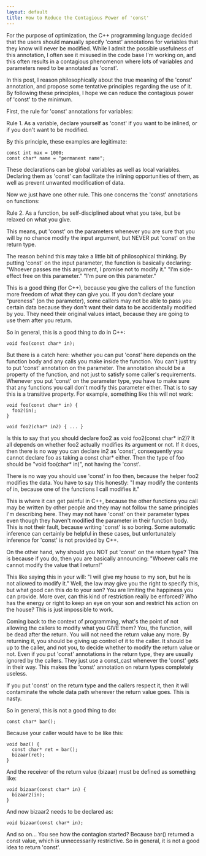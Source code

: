 ```yaml
---
layout: default
title: How to Reduce the Contagious Power of 'const'
---
```



For the purpose of optimization, the C++ programming language decided that the users should manually specify 'const' annotations for variables that they know will never be modified. While I admit the possible usefulness of this annotation, I often see it misused in the code base I'm working on, and this often results in a contagious phenomenon where lots of variables and parameters need to be annotated as 'const'.

In this post, I reason philosophically about the true meaning of the 'const' annotation, and propose some tentative principles regarding the use of it. By following these principles, I hope we can reduce the contagious power of 'const' to the minimum.

First, the rule for 'const' annotations for variables:

Rule 1. As a variable, declare yourself as 'const' if you want to be inlined, or if you don't want to be modified.

By this principle, these examples are legitimate:

    const int max = 1000;
    const char* name = "permanent name";

These declarations can be global variables as well as local variables. Declaring them as 'const' can facilitate the inlining opportunities of them, as well as prevent unwanted modification of data.

Now we just have one other rule. This one concerns the 'const' annotations on functions:

Rule 2. As a function, be self-disciplined about what you take, but be relaxed on what you give.

This means, put 'const' on the parameters whenever you are sure that you will by no chance modify the input argument, but NEVER put 'const' on the return type.

The reason behind this may take a little bit of philosophical thinking. By putting 'const' on the input parameter, the function is basically declaring: "Whoever passes me this argument, I promise not to modify it." "I'm side-effect free on this parameter." "I'm pure on this parameter."

This is a good thing (for C++), because you give the callers of the function more freedom of what they can give you. If you don't declare your "pureness" (on the parameter), some callers may not be able to pass you certain data because they don't want their data to be accidentally modified by you. They need their original values intact, because they are going to use them after you return.

So in general, this is a good thing to do in C++:

    void foo(const char* in);

But there is a catch here: whether you can put 'const' here depends on the function body and any calls you make inside the function. You can't just try to put 'const' annotation on the parameter. The annotation should be a property of the function, and not just to satisfy some caller's requirements. Whenever you put 'const' on the parameter type, you have to make sure that any functions you call don't modify this parameter either. That is to say this is a transitive property. For example, something like this will not work:

    void foo(const char* in) {
      foo2(in);
    }

    void foo2(char* in2) { ... }

Is this to say that you should declare foo2 as  void foo2(const char* in2)? It all depends on whether foo2 actually modifies its argument or not. If it does, then there is no way you can declare in2 as 'const', consequently you cannot declare foo as taking a const char* either. Then the type of foo should be "void foo(char* in)", not having the 'const'.

There is no way you should use 'const' in foo then, because the helper foo2 modifies the data. You have to say this honestly: "I may modify the contents of in, because one of the functions I call modifies it."

This is where it can get painful in C++, because the other functions you call may be written by other people and they may not follow the same principles I'm describing here. They may not have 'const' on their parameter types even though they haven't modified the parameter in their function body. This is not their fault, because writing 'const' is so boring. Some automatic inference can certainly be helpful in these cases, but unfortunately inference for 'const' is not provided by C++.

On the other hand, why should you NOT put 'const' on the return type? This is because if you do, then you are basically announcing: "Whoever calls me cannot modify the value that I return!"

This like saying this in your will: "I will give my house to my son, but he is not allowed to modify it." Well, the law may give you the right to specify this, but what good can this do to your son? You are limiting the happiness you can provide. More over, can this kind of restriction really be enforced? Who has the energy or right to keep an eye on your son and restrict his action on the house? This is just impossible to work.

Coming back to the context of programming, what's the point of not allowing the callers to modify what you GIVE them? You, the function, will be dead after the return. You will not need the return value any more. By returning it, you should be giving up control of it to the caller. It should be up to the caller, and not you, to decide whether to modify the return value or not. Even if you put 'const' annotations in the return type, they are usually ignored by the callers. They just use a const_cast whenever the 'const' gets in their way. This makes the 'const' annotation on return types completely useless.

If you put 'const' on the return type and the callers respect it, then it will contaminate the whole data path wherever the return value goes. This is nasty.

So in general, this is not a good thing to do:

    const char* bar();

Because your caller would have to be like this:

    void baz() {
      const char* ret = bar();
      bizaar(ret);
    }    

And the receiver of the return value (bizaar) must be defined as something like:

    void bizaar(const char* in) {
      bizaar2(in);
    }

And now bizaar2 needs to be declared as:

    void bizaar(const char* in);

And so on... You see how the contagion started? Because bar() returned a const value, which is unnecessarily restrictive. So in general, it is not a good idea to return 'const'.
